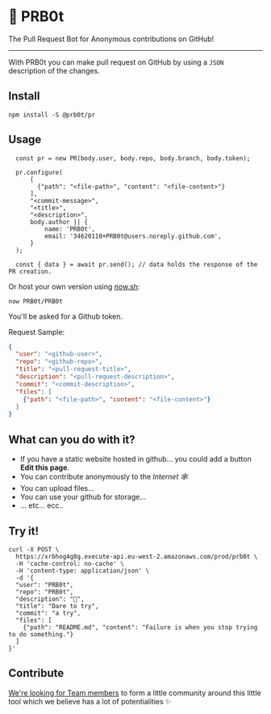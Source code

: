 # 🤖 PRB0t
The Pull Request Bot for Anonymous contributions on GitHub!

---
With PRB0t you can make pull request on GitHub by using a `JSON` description of the changes.

## Install
```
npm install -S @prb0t/pr
```

## Usage
```
  const pr = new PR(body.user, body.repo, body.branch, body.token);

  pr.configure(
      [
        {"path": "<file-path>", "content": "<file-content>"}
      ],
      "<commit-message>",
      "<title>",
      "<description>",
      body.author || {
          name: 'PRB0t',
          email: '34620110+PRB0t@users.noreply.github.com',
      }
  );

  const { data } = await pr.send(); // data holds the response of the PR creation.
```

Or host your own version using [now.sh](https://zeit.co/now):

`now PRB0t/PRB0t`

You'll be asked for a Github token.

Request Sample:
```json
{
  "user": "<github-user>",
  "repo": "<github-repo>",
  "title": "<pull-request-title>",
  "description": "<pull-request-description>",
  "commit": "<commit-description>",
  "files": [
  	{"path": "<file-path>", "content": "<file-content>"}
  ]
}
```

## What can you do with it?

- If you have a static website hosted in github... you could add a button **Edit this page**.
- You can contribute anonymously to the *Internet 🕸*
- You can upload files...
- You can use your github for storage...
- ... etc... ecc..

## Try it!
```
curl -X POST \
  https://xrbhog4g8g.execute-api.eu-west-2.amazonaws.com/prod/prb0t \
  -H 'cache-control: no-cache' \
  -H 'content-type: application/json' \
  -d '{
  "user": "PRB0t",
  "repo": "PRB0t",
  "description": "🤖",
  "title": "Dare to try",
  "commit": "a try",
  "files": [
  	{"path": "README.md", "content": "Failure is when you stop trying to do something."}
  ]
}'
```

## Contribute
[We're looking for Team members](https://github.com/PRB0t/PRB0t/issues/5) to form a little community around this little tool which we believe has a lot of potentialities ✨
